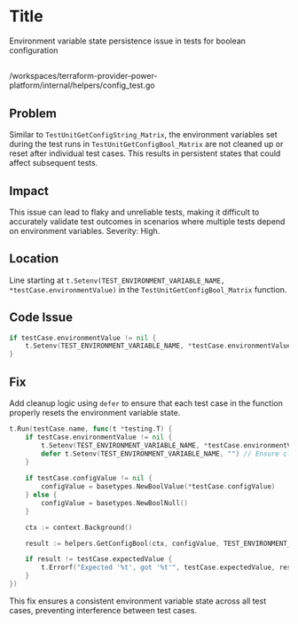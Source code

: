 # Title

Environment variable state persistence issue in tests for boolean configuration

##

/workspaces/terraform-provider-power-platform/internal/helpers/config_test.go

## Problem

Similar to `TestUnitGetConfigString_Matrix`, the environment variables set during the test runs in `TestUnitGetConfigBool_Matrix` are not cleaned up or reset after individual test cases. This results in persistent states that could affect subsequent tests.

## Impact

This issue can lead to flaky and unreliable tests, making it difficult to accurately validate test outcomes in scenarios where multiple tests depend on environment variables. Severity: High.

## Location

Line starting at `t.Setenv(TEST_ENVIRONMENT_VARIABLE_NAME, *testCase.environmentValue)` in the `TestUnitGetConfigBool_Matrix` function.

## Code Issue

```go
if testCase.environmentValue != nil {
    t.Setenv(TEST_ENVIRONMENT_VARIABLE_NAME, *testCase.environmentValue)
}
```

## Fix

Add cleanup logic using `defer` to ensure that each test case in the function properly resets the environment variable state.

```go
t.Run(testCase.name, func(t *testing.T) {
    if testCase.environmentValue != nil {
        t.Setenv(TEST_ENVIRONMENT_VARIABLE_NAME, *testCase.environmentValue)
        defer t.Setenv(TEST_ENVIRONMENT_VARIABLE_NAME, "") // Ensure cleanup
    }
    
    if testCase.configValue != nil {
        configValue = basetypes.NewBoolValue(*testCase.configValue)
    } else {
        configValue = basetypes.NewBoolNull()
    }

    ctx := context.Background()

    result := helpers.GetConfigBool(ctx, configValue, TEST_ENVIRONMENT_VARIABLE_NAME, testCase.defaultValue)

    if result != testCase.expectedValue {
        t.Errorf("Expected '%t', got '%t'", testCase.expectedValue, result)
    }
})
```

This fix ensures a consistent environment variable state across all test cases, preventing interference between test cases.